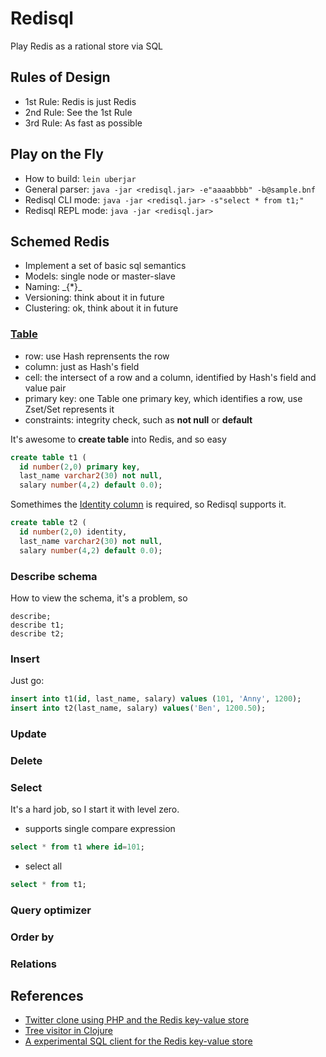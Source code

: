# Redisql
Play Redis as a rational store via SQL

## Rules of Design
* 1st Rule: Redis is just Redis
* 2nd Rule: See the 1st Rule
* 3rd Rule: As fast as possible

## Play on the Fly
* How to build: ```lein uberjar```
* General parser: ```java -jar <redisql.jar> -e"aaaabbbb" -b@sample.bnf```
* Redisql CLI mode: ```java -jar <redisql.jar> -s"select * from t1;"```
* Redisql REPL mode: ```java -jar <redisql.jar>```

## Schemed Redis
* Implement a set of basic sql semantics
* Models: single node or master-slave
* Naming: \_{*}\_
* Versioning: think about it in future
* Clustering: ok, think about it in future

### [Table](https://en.wikipedia.org/wiki/Table_(database))
* row: use Hash reprensents the row
* column: just as Hash's field
* cell: the intersect of a row and a column, identified by Hash's field and value pair
* primary key: one Table one primary key, which identifies a row, use Zset/Set represents it
* constraints: integrity check, such as **not null** or **default <value>**

It's awesome to **create table** into Redis, and so easy
```sql
create table t1 (
  id number(2,0) primary key,
  last_name varchar2(30) not null,
  salary number(4,2) default 0.0);
```

Somethimes the [Identity column](https://en.wikipedia.org/wiki/Identity_column) is required, so Redisql supports it.
```sql
create table t2 (
  id number(2,0) identity,
  last_name varchar2(30) not null,
  salary number(4,2) default 0.0);
```

### Describe schema
How to view the schema, it's a problem, so
```
describe;
describe t1;
describe t2;
```
### Insert
Just go:
```sql
insert into t1(id, last_name, salary) values (101, 'Anny', 1200);
insert into t2(last_name, salary) values('Ben', 1200.50);
```

### Update

### Delete

### Select
It's a hard job, so I start it with level zero.

* supports single compare expression
```sql
select * from t1 where id=101;
```

* select all
```sql
select * from t1;
```

### Query optimizer

### Order by

### Relations

## References
* [Twitter clone using PHP and the Redis key-value store](http://redis.io/topics/twitter-clone)
* [Tree visitor in Clojure](http://www.ibm.com/developerworks/library/j-treevisit/)
* [A experimental SQL client for the Redis key-value store](https://github.com/kmanley/redisql)



